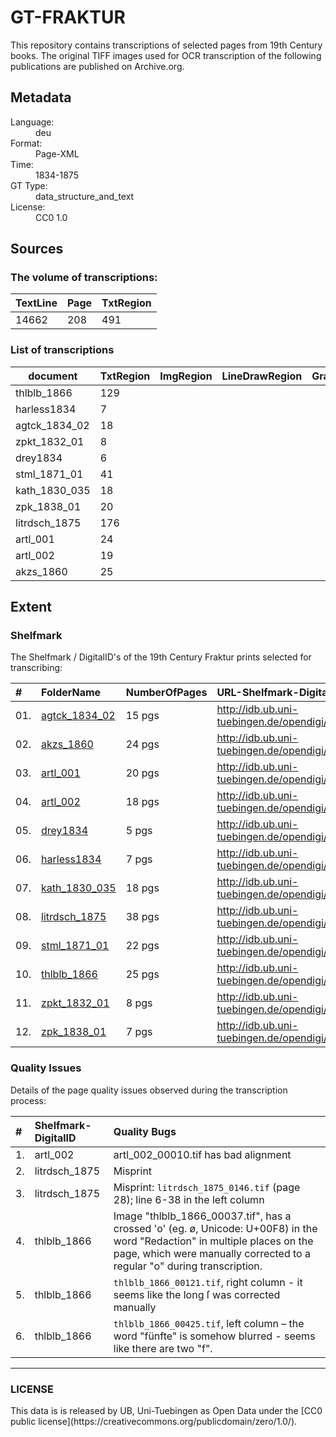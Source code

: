 <div>
   <h1 id="title">GT-FRAKTUR</h1>
   <p id="paragraph">This repository contains transcriptions of selected pages from 19th Century books. The original TIFF images used for OCR transcription of the following publications are published on Archive.org.</p>
   <h2>Metadata</h2>
   <dl class="grid">
      <dt id="Language">Language:</dt>
      <dd>deu</dd>
      <dt id="Format">Format:</dt>
      <dd>Page-XML</dd>
      <dt id="Time">Time:</dt>
      <dd>1834-1875</dd>
      <dt id="GTT">GT Type:</dt>
      <dd>data_structure_and_text</dd>
      <dt id="License">License:</dt>
      <dd>CC0 1.0</dd>
   </dl>
   <h2>Sources</h2>
   <h3>The volume of transcriptions:</h3>
   <table id="table_id">
      <thead>
         <tr>
            <th>TextLine</th>
            <th>Page</th>
            <th>TxtRegion</th>
         </tr>
      </thead>
      <tbody>
         <tr>
            <td>14662</td>
            <td>208</td>
            <td>491</td>
         </tr>
      </tbody>
   </table>
   <div id="transcriptions">
      <h3>List of transcriptions</h3>
      <div>
         <table id="table_id" class="display">
            <thead>
               <tr>
                  <th>document</th>
                  <th>TxtRegion</th>
                  <th>ImgRegion</th>
                  <th>LineDrawRegion</th>
                  <th>GraphRegion</th>
                  <th>TabRegion</th>
                  <th>ChartRegion</th>
                  <th>SepRegion</th>
                  <th>MathRegion</th>
                  <th>ChemRegion</th>
                  <th>MusicRegion</th>
                  <th>AdRegion</th>
                  <th>NoiseRegion</th>
                  <th>UnkownRegion</th>
                  <th>CustomRegion</th>
                  <th>TextLine</th>
                  <th>Page</th>
               </tr>
            </thead>
            <tbody>
               <tr>
                  <td>thlblb_1866</td>
                  <td>129</td>
                  <td/>
                  <td/>
                  <td/>
                  <td/>
                  <td/>
                  <td/>
                  <td/>
                  <td/>
                  <td/>
                  <td/>
                  <td/>
                  <td/>
                  <td/>
                  <td>3239</td>
                  <td>25</td>
               </tr>
               <tr>
                  <td>harless1834</td>
                  <td>7</td>
                  <td/>
                  <td/>
                  <td/>
                  <td/>
                  <td/>
                  <td/>
                  <td/>
                  <td/>
                  <td/>
                  <td/>
                  <td/>
                  <td/>
                  <td/>
                  <td>166</td>
                  <td>7</td>
               </tr>
               <tr>
                  <td>agtck_1834_02</td>
                  <td>18</td>
                  <td/>
                  <td/>
                  <td/>
                  <td/>
                  <td/>
                  <td/>
                  <td/>
                  <td/>
                  <td/>
                  <td/>
                  <td/>
                  <td/>
                  <td/>
                  <td>537</td>
                  <td>15</td>
               </tr>
               <tr>
                  <td>zpkt_1832_01</td>
                  <td>8</td>
                  <td/>
                  <td/>
                  <td/>
                  <td/>
                  <td/>
                  <td/>
                  <td/>
                  <td/>
                  <td/>
                  <td/>
                  <td/>
                  <td/>
                  <td/>
                  <td>264</td>
                  <td>8</td>
               </tr>
               <tr>
                  <td>drey1834</td>
                  <td>6</td>
                  <td/>
                  <td/>
                  <td/>
                  <td/>
                  <td/>
                  <td/>
                  <td/>
                  <td/>
                  <td/>
                  <td/>
                  <td/>
                  <td/>
                  <td/>
                  <td>134</td>
                  <td>5</td>
               </tr>
               <tr>
                  <td>stml_1871_01</td>
                  <td>41</td>
                  <td/>
                  <td/>
                  <td/>
                  <td/>
                  <td/>
                  <td/>
                  <td/>
                  <td/>
                  <td/>
                  <td/>
                  <td/>
                  <td/>
                  <td/>
                  <td>1198</td>
                  <td>22</td>
               </tr>
               <tr>
                  <td>kath_1830_035</td>
                  <td>18</td>
                  <td/>
                  <td/>
                  <td/>
                  <td/>
                  <td/>
                  <td/>
                  <td/>
                  <td/>
                  <td/>
                  <td/>
                  <td/>
                  <td/>
                  <td/>
                  <td>682</td>
                  <td>18</td>
               </tr>
               <tr>
                  <td>zpk_1838_01</td>
                  <td>20</td>
                  <td/>
                  <td/>
                  <td/>
                  <td/>
                  <td/>
                  <td/>
                  <td/>
                  <td/>
                  <td/>
                  <td/>
                  <td/>
                  <td/>
                  <td/>
                  <td>565</td>
                  <td>7</td>
               </tr>
               <tr>
                  <td>litrdsch_1875</td>
                  <td>176</td>
                  <td/>
                  <td/>
                  <td/>
                  <td/>
                  <td/>
                  <td/>
                  <td/>
                  <td/>
                  <td/>
                  <td/>
                  <td/>
                  <td/>
                  <td/>
                  <td>5147</td>
                  <td>38</td>
               </tr>
               <tr>
                  <td>artl_001</td>
                  <td>24</td>
                  <td/>
                  <td/>
                  <td/>
                  <td/>
                  <td/>
                  <td/>
                  <td/>
                  <td/>
                  <td/>
                  <td/>
                  <td/>
                  <td/>
                  <td/>
                  <td>861</td>
                  <td>20</td>
               </tr>
               <tr>
                  <td>artl_002</td>
                  <td>19</td>
                  <td/>
                  <td/>
                  <td/>
                  <td/>
                  <td/>
                  <td/>
                  <td/>
                  <td/>
                  <td/>
                  <td/>
                  <td/>
                  <td/>
                  <td/>
                  <td>868</td>
                  <td>19</td>
               </tr>
               <tr>
                  <td>akzs_1860</td>
                  <td>25</td>
                  <td/>
                  <td/>
                  <td/>
                  <td/>
                  <td/>
                  <td/>
                  <td/>
                  <td/>
                  <td/>
                  <td/>
                  <td/>
                  <td/>
                  <td/>
                  <td>1001</td>
                  <td>24</td>
               </tr>
            </tbody>
         </table>
      </div>
   </div>
   <div id="extent">
      <h2>Extent</h2>
     <h3>Shelfmark</h3>

<p>The Shelfmark / DigitalID's of the 19th Century Fraktur prints selected for transcribing:</p>

 
| # | FolderName | NumberOfPages | URL-Shelfmark-DigitalID | Comments |
| :-- | :--- | :-- | :--- | :--- |
| 01. | [agtck_1834_02](https://github.com/ubtue/gt-fraktur/tree/master/agtck_1834_02) | 15 pgs | http://idb.ub.uni-tuebingen.de/opendigi/agtck_1834_02 | |
| 02. | [akzs_1860](https://github.com/ubtue/gt-fraktur/tree/master/akzs_1860) | 24 pgs | http://idb.ub.uni-tuebingen.de/opendigi/akzs_1860 | |
| 03. | [artl_001](https://github.com/ubtue/gt-fraktur/tree/master/artl_001) | 20 pgs | http://idb.ub.uni-tuebingen.de/opendigi/artl_001 | |
| 04. | [artl_002](https://github.com/ubtue/gt-fraktur/tree/master/artl_002) | 18 pgs |http://idb.ub.uni-tuebingen.de/opendigi/artl_002 | Error in 1 image. |
| 05. | [drey1834](https://github.com/ubtue/gt-fraktur/tree/master/drey1834) | 5 pgs | http://idb.ub.uni-tuebingen.de/opendigi/drey1834 | |
| 06. | [harless1834](https://github.com/ubtue/gt-fraktur/tree/master/harless1834) | 7 pgs | http://idb.ub.uni-tuebingen.de/opendigi/harless1834	| |
| 07. | [kath_1830_035](https://github.com/ubtue/gt-fraktur/tree/master/kath_1830_035) | 18 pgs | http://idb.ub.uni-tuebingen.de/opendigi/kath_1830_035 | |
| 08. | [litrdsch_1875](https://github.com/ubtue/gt-fraktur/tree/master/litrdsch_1875) | 38 pgs | http://idb.ub.uni-tuebingen.de/opendigi/litrdsch_1875 | Errors in 2 images. |
| 09. | [stml_1871_01](https://github.com/ubtue/gt-fraktur/tree/master/stml_1871_01) | 22 pgs | http://idb.ub.uni-tuebingen.de/opendigi/stml_1871_01 | |
| 10. | [thlblb_1866](https://github.com/ubtue/gt-fraktur/tree/master/thlblb_1866) | 25 pgs | http://idb.ub.uni-tuebingen.de/opendigi/thlblb_1866 | Errors in 3 images. | 
| 11. | [zpkt_1832_01](https://github.com/ubtue/gt-fraktur/tree/master/zpkt_1832_01) | 8 pgs | http://idb.ub.uni-tuebingen.de/opendigi/zpkt_1832_01 | |
| 12. | [zpk_1838_01](https://github.com/ubtue/gt-fraktur/tree/master/zpk_1838_01) | 7 pgs | http://idb.ub.uni-tuebingen.de/opendigi/zpk_1838_01 | |


<h3>Quality Issues</h3>

<p>Details of the page quality issues observed during the transcription process:</p>

| # | Shelfmark-DigitalID | Quality Bugs | 
| :-- | :--- |:----- |
| 1. | artl_002 | artl_002_00010.tif has bad alignment | 
| 2. | litrdsch_1875 | Misprint | 
| 3. | litrdsch_1875 | Misprint: `litrdsch_1875_0146.tif` (page 28); line 6-38 in the left column | 
| 4. | thlblb_1866 | Image "thlblb_1866_00037.tif", has a crossed 'o' (eg. ø, Unicode: U+00F8) in the word "Redaction" in multiple places on the page, which were manually corrected to a regular "o" during transcription. | 
| 5. | thlblb_1866 | `thlblb_1866_00121.tif`, right column - it seems like the long ſ was corrected manually | 
| 6. | thlblb_1866 | `thlblb_1866_00425.tif`, left column – the word "fünfte" is somehow blurred - seems like there are two "f". | 


----

<h3>LICENSE</h3>

<p>This data is is released by UB, Uni-Tuebingen as Open Data under the [CC0 public license](https://creativecommons.org/publicdomain/zero/1.0/).</p>


   </div>
</div>
